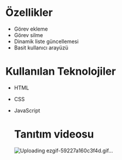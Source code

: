 # Özellikler
- Görev ekleme
- Görev silme 
- Dinamik liste güncellemesi
- Basit kullanıcı arayüzü
# Kullanılan Teknolojiler
- HTML
- CSS
- JavaScript

  # Tanıtım videosu
  ![Uploading ezgif-59227a160c3f4d.gif…]()
